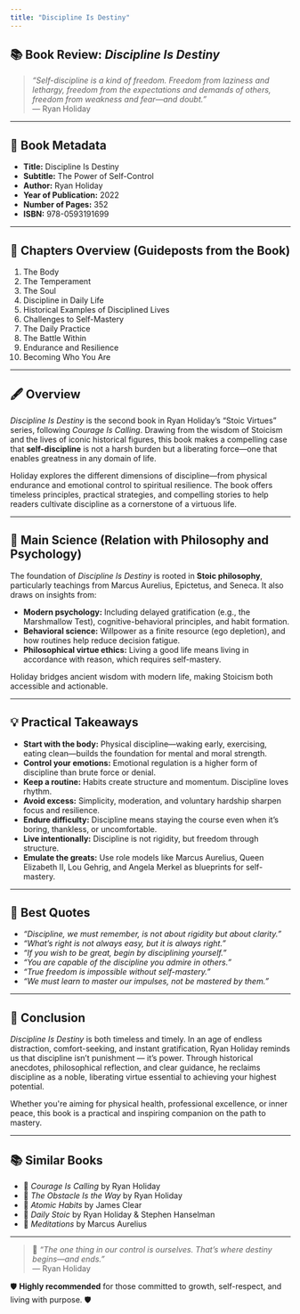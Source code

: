 ```yaml
---
title: "Discipline Is Destiny"
---
```


## 📚 Book Review: *Discipline Is Destiny*

> *“Self-discipline is a kind of freedom. Freedom from laziness and lethargy, freedom from the expectations and demands of others, freedom from weakness and fear—and doubt.”*  
> — Ryan Holiday

---

## 📖 Book Metadata

- **Title:** Discipline Is Destiny  
- **Subtitle:** The Power of Self-Control  
- **Author:** Ryan Holiday  
- **Year of Publication:** 2022  
- **Number of Pages:** 352  
- **ISBN:** 978-0593191699  

---

## 📑 Chapters Overview (Guideposts from the Book)

1. The Body  
2. The Temperament  
3. The Soul  
4. Discipline in Daily Life  
5. Historical Examples of Disciplined Lives  
6. Challenges to Self-Mastery  
7. The Daily Practice  
8. The Battle Within  
9. Endurance and Resilience  
10. Becoming Who You Are

---

## 🖋️ Overview

*Discipline Is Destiny* is the second book in Ryan Holiday’s “Stoic Virtues” series, following *Courage Is Calling*. Drawing from the wisdom of Stoicism and the lives of iconic historical figures, this book makes a compelling case that **self-discipline** is not a harsh burden but a liberating force—one that enables greatness in any domain of life.

Holiday explores the different dimensions of discipline—from physical endurance and emotional control to spiritual resilience. The book offers timeless principles, practical strategies, and compelling stories to help readers cultivate discipline as a cornerstone of a virtuous life.

---

## 🔬 Main Science (Relation with Philosophy and Psychology)

The foundation of *Discipline Is Destiny* is rooted in **Stoic philosophy**, particularly teachings from Marcus Aurelius, Epictetus, and Seneca. It also draws on insights from:

- **Modern psychology:** Including delayed gratification (e.g., the Marshmallow Test), cognitive-behavioral principles, and habit formation.
- **Behavioral science:** Willpower as a finite resource (ego depletion), and how routines help reduce decision fatigue.
- **Philosophical virtue ethics:** Living a good life means living in accordance with reason, which requires self-mastery.

Holiday bridges ancient wisdom with modern life, making Stoicism both accessible and actionable.

---

## 💡 Practical Takeaways

- **Start with the body:** Physical discipline—waking early, exercising, eating clean—builds the foundation for mental and moral strength.
- **Control your emotions:** Emotional regulation is a higher form of discipline than brute force or denial.
- **Keep a routine:** Habits create structure and momentum. Discipline loves rhythm.
- **Avoid excess:** Simplicity, moderation, and voluntary hardship sharpen focus and resilience.
- **Endure difficulty:** Discipline means staying the course even when it’s boring, thankless, or uncomfortable.
- **Live intentionally:** Discipline is not rigidity, but freedom through structure.
- **Emulate the greats:** Use role models like Marcus Aurelius, Queen Elizabeth II, Lou Gehrig, and Angela Merkel as blueprints for self-mastery.

---

## 💬 Best Quotes

- *“Discipline, we must remember, is not about rigidity but about clarity.”*
- *“What’s right is not always easy, but it is always right.”*
- *“If you wish to be great, begin by disciplining yourself.”*
- *“You are capable of the discipline you admire in others.”*
- *“True freedom is impossible without self-mastery.”*
- *“We must learn to master our impulses, not be mastered by them.”*

---

## 🌟 Conclusion

*Discipline Is Destiny* is both timeless and timely. In an age of endless distraction, comfort-seeking, and instant gratification, Ryan Holiday reminds us that discipline isn’t punishment — it’s power. Through historical anecdotes, philosophical reflection, and clear guidance, he reclaims discipline as a noble, liberating virtue essential to achieving your highest potential.

Whether you're aiming for physical health, professional excellence, or inner peace, this book is a practical and inspiring companion on the path to mastery.

---

## 📚 Similar Books

- 📘 *Courage Is Calling* by Ryan Holiday  
- 📗 *The Obstacle Is the Way* by Ryan Holiday  
- 📕 *Atomic Habits* by James Clear  
- 📙 *Daily Stoic* by Ryan Holiday & Stephen Hanselman  
- 📔 *Meditations* by Marcus Aurelius  

---

> 💭 *“The one thing in our control is ourselves. That’s where destiny begins—and ends.”*  
> — Ryan Holiday

🛡️ **Highly recommended** for those committed to growth, self-respect, and living with purpose. 🛡️